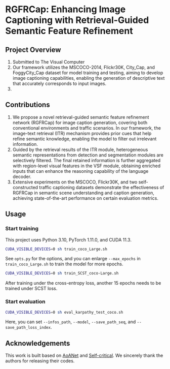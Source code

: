 # RGFRCap: Enhancing Image Captioning with Retrieval-Guided Semantic Feature Refinement


## Project Overview
1. Submitted to The Visual Computer
2. Our framework utilizes the MSCOCO-2014, Flickr30K, City_Cap, and FoggyCity_Cap dataset for model training and testing, aiming to develop image captioning capabilities, enabling the generation of descriptive text that accurately corresponds to input images.
3. 


## Contributions
1. We propose a novel retrieval-guided semantic feature refinement network (RGFRCap) for image caption generation, covering both conventional environments and traffic scenarios. In our framework, the image-text retrieval (ITR) mechanism provides prior cues that help refine semantic knowledge, enabling the model to filter out irrelevant information.
2. Guided by the retrieval results of the ITR module, heterogeneous semantic representations from detection and segmentation modules are selectively filtered. The final retained information is further aggregated with region-level visual features in the VSF module, obtaining enriched inputs that can enhance the reasoning capability of the language decoder.
3. Extensive experiments on the MSCOCO, Flickr30K, and two self-constructed traffic captioning datasets demonstrate the effectiveness of RGFRCap in semantic scene understanding and caption generation, achieving state-of-the-art performance on certain evaluation metrics.

## Usage

### Start training
This project uses Python 3.10, PyTorch 1.11.0, and CUDA 11.3.
 
```bash
CUDA_VISIBLE_DEVICES=0 sh train_coco_Large.sh
```

See `opts.py` for the options, and you can enlarge `--max_epochs` in `train_coco_Large.sh` to train the model for more epochs.

```bash
CUDA_VISIBLE_DEVICES=0 sh train_SCST_coco-Large.sh
```

After training under the cross-entropy loss, another 15 epochs needs to be trained under SCST loss.



### Start evaluation
```bash
CUDA_VISIBLE_DEVICES=0 sh eval_karpathy_test_coco.sh
```

Here, you can set `--infos_path`, `--model`, `--save_path_seq`, and `--save_path_loss_index`.



## Acknowledgements
This work is built based on [AoANet](https://github.com/husthuaan/AoANet) and [Self-critical](https://github.com/ruotianluo/self-critical.pytorch).
We sincerely thank the authors for releasing their codes.




